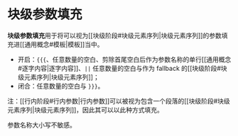 # 块级参数填充

**块级参数填充**用于将可以视为[[块级阶段#块级元素序列|块级元素序列]]的参数填充进[[通用概念#模板|模板]]当中。

- 开启：`{{{`、任意数量的空白、剪除首尾空白后作为参数名称的单行<wbr />
  [[通用概念#逐字内容|逐字内容]]、`||` 任意数量的空白与作为 fallback 的[[块级阶段#块级元素序列|块级元素序列]]；
- 闭合：任意数量的空白与 `}}}`。

注：[[行内阶段#行内参数|行内参数]]可以被视为包含一个段落的[[块级阶段#块级元素序列|块级元素序列]]，因此其可以以此<wbr />
种方式填充。

参数名称大小写不敏感。
